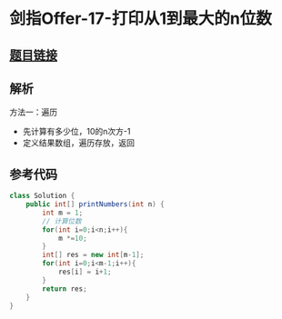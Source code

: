 # 剑指Offer-17-打印从1到最大的n位数

## [题目链接](https://leetcode-cn.com/problems/da-yin-cong-1dao-zui-da-de-nwei-shu-lcof/)

## 解析

方法一：遍历
- 先计算有多少位，10的n次方-1
- 定义结果数组，遍历存放，返回

## 参考代码
```Java
class Solution {
    public int[] printNumbers(int n) {
        int m = 1;
        // 计算位数
        for(int i=0;i<n;i++){
            m *=10;
        }
        int[] res = new int[m-1];
        for(int i=0;i<m-1;i++){
            res[i] = i+1;
        }
        return res;
    }
}
```